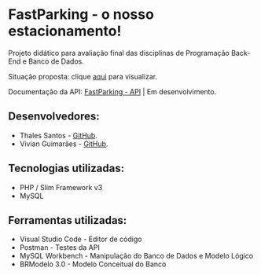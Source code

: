 # FastParking - o nosso estacionamento!

<p>Projeto didático para avaliação final das disciplinas de Programação Back-End e Banco de Dados.</p>
<p>Situação proposta: clique <a href="https://drive.google.com/file/d/1jgq9LnjaaRcYqNkKb-qTChYUCX8PYdmd/view?usp=sharing">aqui</a> para visualizar.</p>
<p>Documentação da API: <a href="https://documenter.getpostman.com/view/18027456/Uz5NitA7">FastParking - API</a> | Em desenvolvimento.</p>

## Desenvolvedores:

<ul>
  <li>Thales Santos - <a href="https://github.com/ThSantos-Dev">GitHub</a>.</li>
  <li>Vivian Guimarães - <a href="https://github.com/ViviGuimaraes">GitHub</a>.</li>
</ul>

## Tecnologias utilizadas:

<ul>
  <li>PHP / Slim Framework v3</li>
  <li>MySQL</li>
</ul>

## Ferramentas utilizadas:

<ul>
  <li>Visual Studio Code - Editor de código</li>
  <li>Postman - Testes da API</li>
  <li>MySQL Workbench - Manipulação do Banco de Dados e Modelo Lógico</li>
  <li>BRModelo 3.0 - Modelo Conceitual do Banco</li>
</ul>

